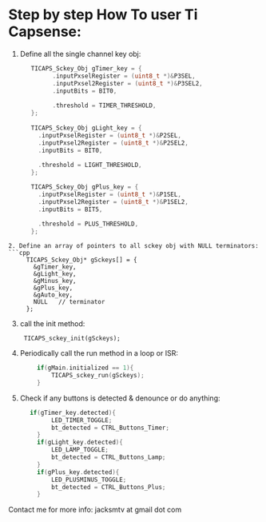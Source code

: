 Step by step How To user Ti Capsense:
============

1. Define all the single channel key obj:
   ```cpp
      TICAPS_Sckey_Obj gTimer_key = {
            .inputPxselRegister = (uint8_t *)&P3SEL,
            .inputPxsel2Register = (uint8_t *)&P3SEL2,
            .inputBits = BIT0,
            
            .threshold = TIMER_THRESHOLD,
      };
  
      TICAPS_Sckey_Obj gLight_key = {
      	.inputPxselRegister = (uint8_t *)&P2SEL,
      	.inputPxsel2Register = (uint8_t *)&P2SEL2,
      	.inputBits = BIT0,
      
      	.threshold = LIGHT_THRESHOLD,
      };

      TICAPS_Sckey_Obj gPlus_key = {
      	.inputPxselRegister = (uint8_t *)&P1SEL,
      	.inputPxsel2Register = (uint8_t *)&P1SEL2,
      	.inputBits = BIT5,
      
      	.threshold = PLUS_THRESHOLD,
      };
 ```
2. Define an array of pointers to all sckey obj with NULL terminators:
```cpp
      TICAPS_Sckey_Obj* gSckeys[] = {
      	&gTimer_key,
      	&gLight_key,
      	&gMinus_key,
      	&gPlus_key,
      	&gAuto_key,
      	NULL   // terminator
      };
```
3. call the init method:

    	TICAPS_sckey_init(gSckeys);

4. Periodically call the run method in a loop or ISR:
```cpp
    	if(gMain.initialized == 1){
    		TICAPS_sckey_run(gSckeys);
    	}
```
5. Check if any buttons is detected & denounce or do anything:
```cpp
      if(gTimer_key.detected){
    		LED_TIMER_TOGGLE;
    		bt_detected = CTRL_Buttons_Timer;
    	}
    	if(gLight_key.detected){
    		LED_LAMP_TOGGLE;
    		bt_detected = CTRL_Buttons_Lamp;
    	}
    	if(gPlus_key.detected){
    		LED_PLUSMINUS_TOGGLE;
    		bt_detected = CTRL_Buttons_Plus;
    	}
```
Contact me for more info: jacksmtv at gmail dot com
